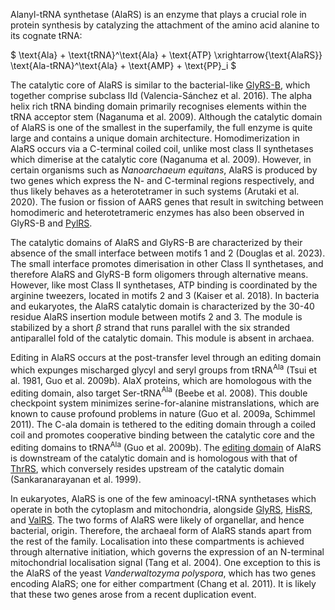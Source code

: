Alanyl-tRNA synthetase (AlaRS) is an enzyme that plays a crucial role in protein synthesis by catalyzing the attachment of the amino acid alanine to its cognate tRNA:

  
  
  
  
  

$ \text{Ala} + \text{tRNA}^\text{Ala} + \text{ATP} \xrightarrow{\text{AlaRS}} \text{Ala-tRNA}^\text{Ala} + \text{AMP} + \text{PP}_i $

  
  

  
  

The catalytic core of AlaRS is similar to the bacterial-like [GlyRS-B](/class2/gly2), which together comprise subclass IId (Valencia-Sánchez et al. 2016). The alpha helix rich tRNA binding domain primarily recognises elements within the tRNA acceptor stem (Naganuma et al. 2009). Although the catalytic domain of AlaRS is one of the smallest in the superfamily, the full enzyme is quite large and contains a unique domain architecture. Homodimerization in AlaRS occurs via a C-terminal coiled coil, unlike most class II synthetases which dimerise at the catalytic core (Naganuma et al. 2009). However, in certain organisms such as *Nanoarchaeum equitans*, AlaRS is produced by two genes which express the N- and C-terminal regions respectively, and thus likely behaves as a heterotetramer in such systems (Arutaki et al. 2020). The fusion or fission of AARS genes that result in switching between homodimeric and heterotetrameric enzymes has also been observed in GlyRS-B and [PylRS](/class2/pyl).

  
 The catalytic domains of AlaRS and GlyRS-B are characterized by their absence of the small interface between motifs 1 and 2 (Douglas et al. 2023). The small interface promotes dimerisation in other Class II synthetases, and therefore  AlaRS and GlyRS-B form oligomers through alternative means.
However, like most Class II synthetases, ATP binding is coordinated by the arginine tweezers, located in motifs 2 and 3 (Kaiser et al. 2018). In bacteria and eukaryotes, the AlaRS catalytic domain is characterized by the 30-40 residue AlaRS insertion module between motifs 2 and 3. The module is stabilized by a short $\beta$ strand that runs parallel with the six stranded antiparallel fold of the catalytic domain.
This module is absent in archaea.

  

Editing in AlaRS occurs at the post-transfer level through an editing domain which expunges mischarged glycyl and seryl groups from tRNA$^\text{Ala}$ (Tsui et al. 1981, Guo et al. 2009b). AlaX proteins, which are homologous with the editing domain, also target Ser-tRNA$^\text{Ala}$ (Beebe et al. 2008). This double checkpoint system minimizes serine-for-alanine mistranslations, which are known to cause profound problems in nature (Guo et al. 2009a, Schimmel 2011). The C-ala domain is tethered to the editing domain through a coiled coil and promotes cooperative binding between the catalytic core and the editing domains to tRNA$^\text{Ala}$ (Guo et al. 2009b). The [editing domain](/superfamily/class2/Editing_domain_AT/) of AlaRS is downstream of the catalytic domain and is homologous with that of [ThrRS](/class2/thr/), which conversely resides upstream of the catalytic domain (Sankaranarayanan et al. 1999).

  
  
  

In eukaryotes, AlaRS is one of the few aminoacyl-tRNA synthetases which operate in both the cytoplasm and mitochondria, alongside [GlyRS](/class2/gly3), [HisRS](/class2/his/), and [ValRS](/class1/val/). The two forms of AlaRS were likely of organellar, and hence bacterial, origin. Therefore, the archaeal form of AlaRS stands apart from the rest of the family. Localisation into these compartments is achieved through alternative initiation, which governs the expression of an N-terminal mitochondrial localisation signal (Tang et al. 2004). One exception to this is the AlaRS of the yeast *Vanderwaltozyma polyspora*, which has two genes encoding AlaRS; one for either compartment (Chang et al. 2011). It is likely that these two genes arose from a recent duplication event.

